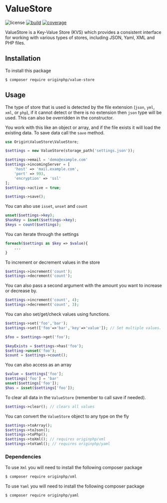# ValueStore

![license](https://img.shields.io/badge/license-MIT-brightGreen.svg)
[![build](https://github.com/originphp/value-store/workflows/CI/badge.svg)](https://github.com/originphp/value-store/actions)
[![coverage](https://coveralls.io/repos/github/originphp/value-store/badge.svg?branch=master)](https://coveralls.io/github/originphp/value-store?branch=master)

ValueStore is a Key-Value Store (KVS) which provides a consistent interface for working with various types of stores, including JSON, Yaml, XML and PHP files.

## Installation

To install this package

```linux
$ composer require originphp/value-store
```

## Usage

The type of store that is used is detected by the file extension (`json`, `yml`, `xml`, or `php`), if it cannot detect or there is no extension then `json` type will be used. This can also be overridden in the constructor.

You work with this like an object or array, and if the file exists it will load the existing data. To save data call the `save` method.

```php
use Origin\ValueStore\ValueStore;

$settings = new ValueStore(storage_path('settings.json'));

$settings->email = 'demo@example.com'
$settings->incomingServer = [
    'host' => 'mail.example.com',
    'port' => 993,
    'encryption' => 'ssl'
];
$settings->active = true;

$settings->save();
```

You can also use `isset`, `unset` and `count`

```php
unset($settings->key);
$hasKey = isset($settings->key);
$keys = count($settings);
```

You can iterate through the settings

```php
foreach($settings as $key => $value){
    ...
}
```

To increment or decrement values in the store

```php
$settings->increment('count');
$settings->decrement('count');
```

You can also pass a second argument with the amount you want to increase or decrease by.

```php
$settings->increment('count', 4);
$settings->decrement('count', 3);
```

You can also set/get/check values using functions.

```php
$settings->set('foo','bar');
$settings->set(['foo'=>'bar','key'=>'value']); // Set multiple values.

$foo = $settings->get('foo');

$keyExists = $settings->has('foo');
$setting->unset('foo');
$count = $settings->count();
```

You can also access as an array

```php
$value = $settings['foo'];
$settings['foo'] = 'bar'
unset($settings['foo']);
$has = isset($settings['foo']);
```

To clear all data in the `ValueStore` (remember to call save if needed).

```php
$settings->clear(); // clears all values
```

You can convert the `ValueStore` object to any type on the fly

```php
$settings->toArray();
$settings->toJson();
$settings->toPhp();
$settings->toXml(); // requires originphp/xml
$settings->toYaml(); // requires originphp/yaml
```

### Dependencies

To use `Xml` you will need to install the following composer package

```bash
$ composer require originphp/xml
```

To use `Yaml` you will need to install the following composer package

```bash
$ composer require originphp/yaml
```
